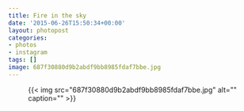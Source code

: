 ```yaml
---
title: Fire in the sky
date: '2015-06-26T15:50:34+00:00'
layout: photopost
categories:
- photos
- instagram
tags: []
image: 687f30880d9b2abdf9bb8985fdaf7bbe.jpg
---
```


<figure class="photo photo--square">
  {{< img src="687f30880d9b2abdf9bb8985fdaf7bbe.jpg" alt="" caption="" >}}

</figure>




